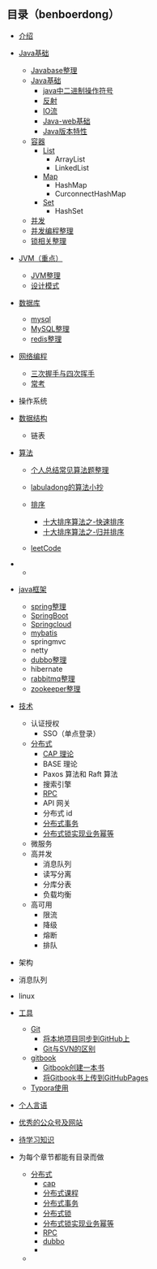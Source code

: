 ## 目录（benboerdong）

* [介绍](README.md)



* [Java基础](/docs/java/base/README.md)
  
    * [Javabase整理](/docs/myself/1.javabase.md)
    * [Java基础](/docs/java/base/java基础.md)
      * [java中二进制操作符号](/docs/java/base/java中二进制操作符号.md)
      * [反射](/docs/java/base/反射.md)
      * [IO流](/docs/java/base/IO流.md)
      * [Java-web基础](/docs/java/base/Java-Web基础.md)
      * [Java版本特性](/docs/java/base/Java版本特性.md)
    * [容器](/docs/java/collection/README.md)
      * [List](/docs/java/collection/List.md)
        * ArrayList
        * LinkedList
      * [Map](/docs/java/collection/Map.md)
        * HashMap
        * CurconnectHashMap
      * [Set](/docs/java/collection/Set.md)
        * HashSet
    * [并发](/docs/java/more_thread/README.md)
    * [并发编程整理](/docs/myself/并发编程.md)
    * [锁相关整理](/docs/myself/锁相关.md)
    
    
    
* [JVM（重点）](/docs/java/jvm/README.md)
  
  * [JVM整理](/docs/myself/4.JVM.md)
  * [设计模式](/docs/设计模式/README.md)



* [数据库](/docs/database/README.md)
  * [mysql](/docs/database/mysql.md)
  * [MySQL整理](/docs/myself/2.mysql.md)
  * [redis整理](/docs/myself/3.redis.md)



* [网络编程](/docs/network/网络编程.md)
  
  * [三次握手与四次挥手](/docs/network/三次握手和四次挥手.md)
  * [常考](/docs/network/README.md)



* 操作系统



* [数据结构](/docs/dataStructures-algorithms/dataStructure/readme.md)
  * 链表



* [算法](/docs/dataStructures-algorithms/SUMMARY.md)

    * [个人总结常见算法题整理](/docs/dataStructures-algorithms/algorithms/常见算法题.md)
    
    * [labuladong的算法小抄](/docs/dataStructures-algorithms/labuladong/readme.md)
    
    * [排序](/docs/dataStructures-algorithms/algorithms/readme.md)
      * [十大排序算法之-快速排序](/docs/dataStructures-algorithms/algorithms/快速排序.md)
      * [十大排序算法之-归并排序](/docs/dataStructures-algorithms/algorithms/归并排序.md)
      
    * [leetCode](/docs/dataStructures-algorithms/leetcode/README.md)
    
      



* * 



* [java框架](/docs/框架/README.md)
  
    * [spring整理](/docs/myself/Spring.md)
    * [SpringBoot](/docs/myself/springboot.md)
    * [Springcloud](/docs/myself/springcloud.md)
    * [mybatis](/docs/myself/9.mybatis.md)
    * springmvc
    * netty
    * [dubbo整理](/docs/myself/6.dubbo.md)
    * hibernate
    * [rabbitmq整理](/docs/myself/7.rabbitmq.md)
    * [zookeeper整理](/docs/myself/8.zookeeper.md)



* [技术](/docs/skill/README.md)
    * 认证授权
        * SSO（单点登录）
    * [分布式](/docs/skill/分布式/SUMMARY.md)
        * [CAP 理论](/docs/skill/分布式/cap理论.md)
        * BASE 理论
        * Paxos 算法和 Raft 算法
        * 搜索引擎
        * [RPC](/docs/skill/分布式/RPC.md)
        * API 网关
        * 分布式 id
        * [分布式事务](/docs/skill/分布式/分布式事务.md)
        * [分布式锁实现业务幂等](/docs/skill/分布式/分布式锁实现业务幂等.md)
    * 微服务
    * 高并发
        * 消息队列
        * 读写分离
        * 分库分表
        * 负载均衡
    * 高可用
        * 限流
        * 降级
        * 熔断
        * 排队



* 架构



* 消息队列



* linux



* [工具](/docs/tools/readme.md)
  
    * [Git](/docs/tools/git使用/Git介绍.md)
        * [将本地项目同步到GitHub上](docs/tools/git使用/将本地项目同步到GitHub上.md)
        * [Git与SVN的区别](/docs/tools/git使用/Git和SVN的区别.md)
    * [gitbook](docs/tools/gitbook_start/readme.md)
        * [Gitbook创建一本书](docs/tools/gitbook_start/gitbook创建一本书.md)
        * [将Gitbook书上传到GitHubPages](docs/tools/gitbook_start/将Gitbook上的书籍发布在GitHubPages上.md)
    * [Typora使用](/docs/tools/typora使用/typora使用.md)



* [个人言语](docs/优秀的语言/读书心得.md)
* [优秀的公众号及网站](/excellent.md)
* [待学习知识](/docs/TODO/TODO.md)



* 为每个章节都能有目录而做
  * [分布式](/docs/skill/分布式/SUMMARY.md)
    * [cap](/docs/skill/分布式/cap理论.md)
    * [分布式课程](/docs/skill/分布式/分布式课程.md)
    * [分布式事务](/docs/skill/分布式/分布式事务.md)
    * [分布式锁](/docs/skill/分布式/分布式锁.md)
    * [分布式锁实现业务幂等](/Users/mac/gitbook/weiddjavastudy/JavaStudyBook/docs/skill/分布式/分布式锁实现业务幂等.md)
    * [RPC](/docs/skill/分布式/RPC.md)
    * [dubbo](/docs/skill/分布式/dubbo.md)
    * 
  * 
